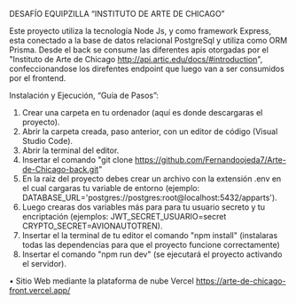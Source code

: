 DESAFÍO EQUIPZILLA “INSTITUTO DE ARTE DE CHICAGO”


Este proyecto utiliza la tecnología Node Js, y como framework Express, esta conectado a la base de datos relacional PostgreSql y utiliza como ORM Prisma.
Desde el back se consume las diferentes apis otorgadas por el "Instituto de Arte de Chicago http://api.artic.edu/docs/#introduction", confeccionandose
los direfentes endpoint que luego van a ser consumidos por el frontend.

Instalación y Ejecución, “Guía de Pasos”: 
1.	Crear una carpeta en tu ordenador (aquí es donde descargaras el proyecto).
2.	Abrir la carpeta creada, paso anterior, con un editor de código (Visual Studio Code).
3.	Abrir la terminal del editor.
4.	Insertar el comando "git clone https://github.com/Fernandoojeda7/Arte-de-Chicago-back.git"
5.	En la raiz del proyecto debes crear un archivo con la extensión .env en el cual cargaras tu variable de entorno (ejemplo: DATABASE_URL='postgres://postgres:root@localhost:5432/apparts').
6.	Luego crearas dos variables más para para tu usuario secreto y tu encriptación (ejemplos: JWT_SECRET_USUARIO=secret
CRYPTO_SECRET=AVIONAUTOTREN).
7.	Insertar el la terminal de tu editor el comando "npm install" (instalaras todas las dependencias para que el proyecto funcione correctamente)
8.	Insertar el comando "npm run dev" (se ejecutará el proyecto activando el servidor).


•	Sitio Web mediante la plataforma de nube Vercel
https://arte-de-chicago-front.vercel.app/
